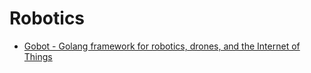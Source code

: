 # Robotics

- [Gobot - Golang framework for robotics, drones, and the Internet of Things](https://github.com/hybridgroup/gobot)